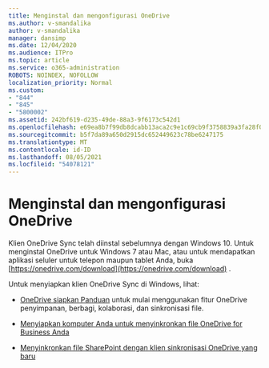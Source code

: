 ```yaml
---
title: Menginstal dan mengonfigurasi OneDrive
ms.author: v-smandalika
author: v-smandalika
manager: dansimp
ms.date: 12/04/2020
ms.audience: ITPro
ms.topic: article
ms.service: o365-administration
ROBOTS: NOINDEX, NOFOLLOW
localization_priority: Normal
ms.custom:
- "844"
- "845"
- "5800002"
ms.assetid: 242bf619-d235-49de-88a3-9f6173c542d1
ms.openlocfilehash: e69ea8b7f99db8dcabb13aca2c9e1c69cb9f3758839a3fa28f0b0b9a5b6a534c
ms.sourcegitcommit: b5f7da89a650d2915dc652449623c78be6247175
ms.translationtype: MT
ms.contentlocale: id-ID
ms.lasthandoff: 08/05/2021
ms.locfileid: "54078121"
---
```

# <a name="install-and-configure-onedrive"></a>Menginstal dan mengonfigurasi OneDrive

Klien OneDrive Sync telah diinstal sebelumnya dengan Windows 10. Untuk menginstal OneDrive untuk Windows 7 atau Mac, atau untuk mendapatkan aplikasi seluler untuk telepon maupun tablet Anda, buka [https://onedrive.com/download](https://onedrive.com/download) .
  
Untuk menyiapkan klien OneDrive Sync di Windows, lihat:
  
- [OneDrive siapkan Panduan](https://admin.microsoft.com/adminportal/home#/modernonboarding/onedrivequickstartguide) untuk mulai menggunakan fitur OneDrive penyimpanan, berbagi, kolaborasi, dan sinkronisasi file.

- [Menyiapkan komputer Anda untuk menyinkronkan file OneDrive for Business Anda](https://go.microsoft.com/fwlink/?linkid=533375)

- [Menyinkronkan file SharePoint dengan klien sinkronisasi OneDrive yang baru](https://go.microsoft.com/fwlink/?linkid=871666)
